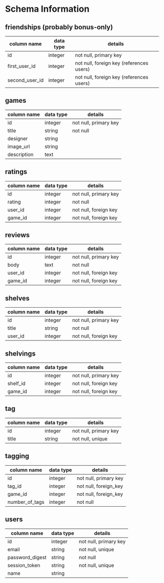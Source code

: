 # Schema Information



## friendships (probably bonus-only)
column name    | data type | details
---------------|-----------|-----------------------
id             | integer   | not null, primary key
first_user_id  | integer   | not null, foreign key (references users)
second_user_id | integer   | not null, foreign key (references users)

## games
column name | data type | details
------------|-----------|-----------------------
id          | integer   | not null, primary key
title       | string    | not null
designer    | string    |
image_url   | string    | 
description | text      |

## ratings
column name | data type | details
------------|-----------|-----------------------
id          | integer   | not null, primary key
rating      | integer   | not null
user_id     | integer   | not null, foreign key
game_id     | integer   | not null, foreign key

## reviews
column name | data type | details
------------|-----------|-----------------------
id          | integer   | not null, primary key
body        | text      | not null
user_id     | integer   | not null, foreign key
game_id     | integer   | not null, foreign key

## shelves
column name    | data type | details
---------------|-----------|-----------------------
id             | integer   | not null, primary key
title          | string    | not null
user_id        | integer   | not null, foreign key

## shelvings
column name    | data type | details
---------------|-----------|-----------------------
id             | integer   | not null, primary key
shelf_id       | integer   | not null, foreign key
game_id        | integer   | not null, foreign key


## tag
column name    | data type | details
---------------|-----------|-----------------------
id             | integer   | not null, primary key
title          | string    | not null, unique

## tagging
column name    | data type | details
---------------|-----------|-----------------------
id             | integer   | not null, primary key
tag_id         | integer   | not null, foreign_key
game_id        | integer   | not null, foreign_key
number_of_tags | integer   | not null

## users
column name     | data type | details
----------------|-----------|-----------------------
id              | integer   | not null, primary key
email           | string    | not null, unique
password_digest | string    | not null
session_token   | string    | not null, unique
name            | string    | 

